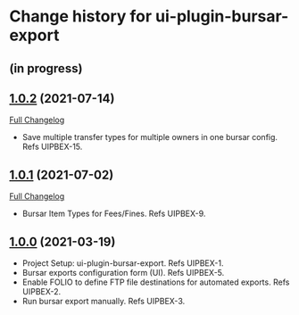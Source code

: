 # Change history for ui-plugin-bursar-export

## (in progress)

## [1.0.2](https://github.com/folio-org/ui-plugin-bursar-export/tree/v1.0.2) (2021-07-14)
[Full Changelog](https://github.com/folio-org/ui-plugin-bursar-export/compare/v1.0.1...v1.0.2)

* Save multiple transfer types for multiple owners in one bursar config. Refs UIPBEX-15.

## [1.0.1](https://github.com/folio-org/ui-plugin-bursar-export/tree/v1.0.1) (2021-07-02)
[Full Changelog](https://github.com/folio-org/ui-plugin-bursar-export/compare/v1.0.0...v1.0.1)

* Bursar Item Types for Fees/Fines. Refs UIPBEX-9.

## [1.0.0](https://github.com/folio-org/ui-plugin-bursar-export/tree/v1.0.0) (2021-03-19)

* Project Setup: ui-plugin-bursar-export. Refs UIPBEX-1.
* Bursar exports configuration form (UI). Refs UIPBEX-5.
* Enable FOLIO to define FTP file destinations for automated exports. Refs UIPBEX-2.
* Run bursar export manually. Refs UIPBEX-3.
